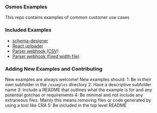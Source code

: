 ### Osmos Examples

This repo contains examples of common customer use cases

### Included Examples

- [schema-designer](/examples/schema-designer)
- [React uploader](/examples/osmos-uploader-with-reactjs-and-typescript)
- [Parser webhook (CSV)](/examples/parser-webhook-csv)
- [Parser webhook (fixed width file)](/examples/parser-webhook-fixed-width)

### Adding New Examples and Contributing

New examples are always welcome! New examples should:
1: Be in their own subfolder in the `/examples` directory
2: Have a descriptive subfolder name
3: Include a README that outlines what the example is for and any potential gotchas or requirements
4: Be minimal and not include any extraneous files. Mainly this means removing files or code generated by using a tool like CRA
5: Be included in the top level README

